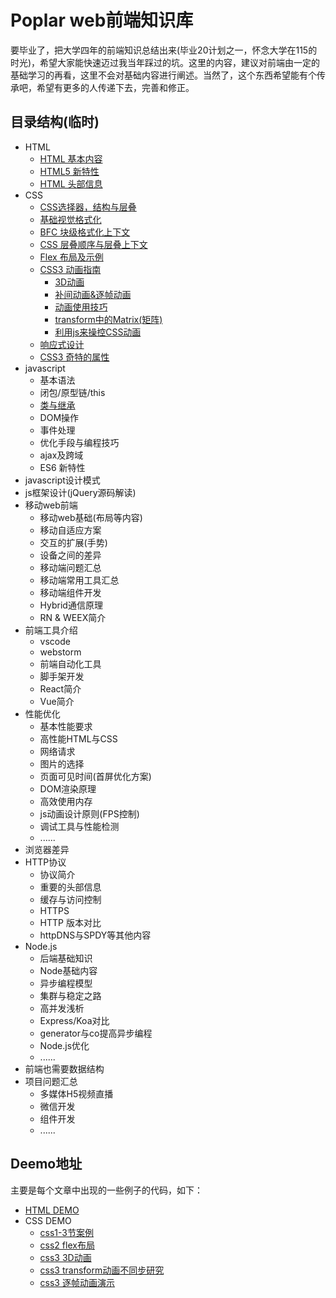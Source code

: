 Poplar web前端知识库 
===   
要毕业了，把大学四年的前端知识总结出来(毕业20计划之一，怀念大学在115的时光)，希望大家能快速迈过我当年踩过的坑。这里的内容，建议对前端由一定的基础学习的再看，这里不会对基础内容进行阐述。当然了，这个东西希望能有个传承吧，希望有更多的人传递下去，完善和修正。  

## 目录结构(临时)  
- HTML
    - [HTML 基本内容](https://github.com/SIPC115/Poplar/blob/master/HTML/html1.md)    
    - [HTML5 新特性](https://github.com/SIPC115/Poplar/blob/master/HTML/html2.md)  
    - [HTML 头部信息](https://github.com/SIPC115/Poplar/blob/master/HTML/html3.md)
- CSS  
    - [CSS选择器，结构与层叠](https://github.com/SIPC115/Poplar/blob/master/CSS/css1.md)
    - [基础视觉格式化](https://github.com/SIPC115/Poplar/blob/master/CSS/css2.md)
    - [BFC 块级格式化上下文](https://github.com/SIPC115/Poplar/blob/master/CSS/css3.md)  
    - [CSS 层叠顺序与层叠上下文](https://github.com/SIPC115/Poplar/blob/master/CSS/css6.md)
    - [Flex 布局及示例](https://github.com/SIPC115/Poplar/blob/master/CSS/css4.md)  
    - [CSS3 动画指南](https://github.com/SIPC115/Poplar/blob/master/CSS/css5.md)
        - [3D动画](https://github.com/SIPC115/Poplar/blob/master/CSS/css7.md)
        - [补间动画&逐帧动画 ](https://github.com/SIPC115/Poplar/blob/master/CSS/css8.md)
        - [动画使用技巧](https://github.com/SIPC115/Poplar/blob/master/CSS/css9.md)
        - [transform中的Matrix(矩阵)](https://github.com/SIPC115/Poplar/blob/master/CSS/css10.md)
        - [利用js来操控CSS动画](https://github.com/SIPC115/Poplar/blob/master/CSS/css11.md)
    - [响应式设计](https://github.com/SIPC115/Poplar/blob/master/CSS/css12.md)  
    - [CSS3 奇特的属性](https://github.com/SIPC115/Poplar/blob/master/CSS/css13.md)  
- javascript
    - 基本语法
    - 闭包/原型链/this
    - [类与继承](https://github.com/SIPC115/Poplar/blob/master/JS/class.md)
    - DOM操作
    - 事件处理
    - 优化手段与编程技巧
    - ajax及跨域
    - ES6 新特性 
- javascript设计模式
- js框架设计(jQuery源码解读)
- 移动web前端
    - 移动web基础(布局等内容)
    - 移动自适应方案
    - 交互的扩展(手势)
    - 设备之间的差异
    - 移动端问题汇总
    - 移动端常用工具汇总
    - 移动端组件开发
    - Hybrid通信原理
    - RN & WEEX简介
- 前端工具介绍
    - vscode
    - webstorm
    - 前端自动化工具
    - 脚手架开发
    - React简介
    - Vue简介
- 性能优化
    - 基本性能要求
    - 高性能HTML与CSS
    - 网络请求
    - 图片的选择
    - 页面可见时间(首屏优化方案)
    - DOM渲染原理
    - 高效使用内存
    - js动画设计原则(FPS控制)
    - 调试工具与性能检测
    - ...... 
- 浏览器差异
- HTTP协议
    - 协议简介
    - 重要的头部信息
    - 缓存与访问控制
    - HTTPS
    - HTTP 版本对比
    - httpDNS与SPDY等其他内容
- Node.js  
    - 后端基础知识
    - Node基础内容
    - 异步编程模型
    - 集群与稳定之路
    - 高并发浅析
    - Express/Koa对比
    - generator与co提高异步编程
    - Node.js优化
    - ......
- 前端也需要数据结构
- 项目问题汇总
    - 多媒体H5视频直播
    - 微信开发
    - 组件开发
    - ......  

## Deemo地址  
主要是每个文章中出现的一些例子的代码，如下：  
* [HTML DEMO](/demo/html/html.html)
* CSS DEMO  
    * [css1-3节案例](/demo/css/css1-3,html)  
    * [css2 flex布局](demo/css/css2-flex.html)
    * [css3 3D动画](/demo/css/css3-3D.html)  
    * [css3 transform动画不同步研究](/demo/css/css4-transform.html)  
    * [css3 逐帧动画演示](/demo/css/css5-step.html)


